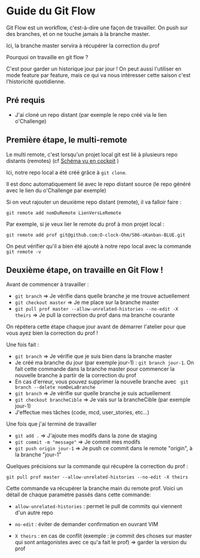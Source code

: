 # Guide du Git Flow

Git Flow est un workflow, c'est-à-dire une façon de travailler. On push sur des branches, et on ne touche jamais à la branche master. 

Ici, la branche master servira à récupérer la correction du prof

Pourquoi on travaille en git flow ?

C'est pour garder un historique jour par jour !
On peut aussi l'utiliser en mode feature par feature, mais ce qui va nous intéresser cette saison c'est l'historicité quotidienne.


## Pré requis 

- J'ai cloné un repo distant (par exemple le repo créé via le lien o'Challenge)


## Première étape, le multi-remote

Le multi remote, c'est lorsqu'un projet local git est lié à plusieurs repo distants (remotes) (cf [Schéma vu en cockpit](/E01_2_Schéma-Monolithique-vs-API.png) )

Ici, notre repo local a été créé grâce à `git clone`.

Il est donc automatiquement lié avec le repo distant source (le repo généré avec le lien du o'Challenge par exemple)

Si on veut rajouter un deuxième repo distant (remote), il va falloir faire :

`git remote add nomDuRemote LienVersLeRemote`

Par exemple, si je veux lier le remote du prof à mon projet local :

`git remote add prof git@github.com:O-clock-Ohm/S06-oKanban-BLUE.git`

On peut vérifier qu'il a bien été ajouté à notre repo local avec la commande `git remote -v`


## Deuxième étape, on travaille en Git Flow !

Avant de commencer à travailler :

- `git branch` => Je vérifie dans quelle branche je me trouve actuellement
- `git checkout master` => Je me place sur la branche master
- `git pull prof master --allow-unrelated-histories --no-edit -X theirs` => Je pull la correction du prof dans ma branche courante

On répètera cette étape chaque jour avant de démarrer l'atelier pour que vous ayez bien la correction du prof !

Une fois fait :
- `git branch` => Je vérifie que je suis bien dans la branche master 
- Je créé ma branche du jour (par exemple jour-1) : `git branch jour-1`. On fait cette commande dans la branche master pour commencer la nouvelle branche à partir de la correction du prof
- En cas d'erreur, vous pouvez supprimer la nouvelle branche avec ` git branch --delete nomDeLaBranche`
- `git branch` => Je vérifie sur quelle branche je suis actuellement
- `git checkout brancheCible` => Je vais sur la brancheCible (par exemple jour-1)
- J'effectue mes tâches (code, mcd, user_stories, etc...)

Une fois que j'ai terminé de travailler

- `git add .` => J'ajoute mes modifs dans la zone de staging
- `git commit -m "message"` => Je commit mes modifs
- `git push origin jour-1` => Je push ce commit dans le remote "origin", à la branche "jour-1"




Quelques précisions sur la commande qui récupère la correction du prof :

`git pull prof master --allow-unrelated-histories --no-edit -X theirs` 

Cette commande va récupérer la branche main du remote prof.
Voici un détail de chaque paramètre passés dans cette commande:

- `allow-unrelated-histories` : permet le pull de commits qui viennent d'un autre repo

- `no-edit` : éviter de demander confirmation en ouvrant VIM

- `X theirs` : en cas de conflit (exemple : je commit des choses sur master qui sont antagonistes avec ce qu'a fait le prof) => garder la version du prof







